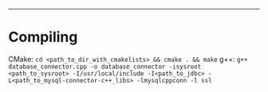 ---

# Compiling

CMake: `cd <path_to_dir_with_cmakelists> && cmake . && make`
g++: `g++ database_connector.cpp -o database_connector -isysroot <path_to_sysroot> -I/usr/local/include -I<path_to_jdbc> -L<path_to_mysql-connector-c++_libs> -lmysqlcppconn -l ssl`
